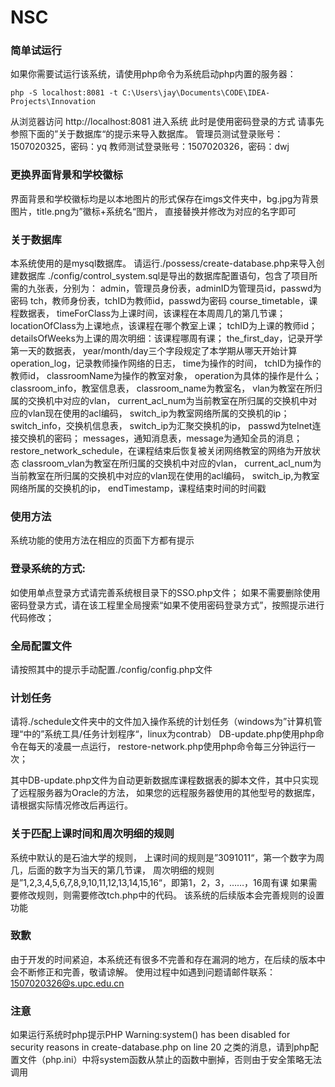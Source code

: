NSC
==================

### 简单试运行
如果你需要试运行该系统，请使用php命令为系统启动php内置的服务器：
```
php -S localhost:8081 -t C:\Users\jay\Documents\CODE\IDEA-Projects\Innovation
```
从浏览器访问 http://localhost:8081 进入系统
此时是使用密码登录的方式
请事先参照下面的”关于数据库“的提示来导入数据库。
管理员测试登录账号：1507020325，密码：yq
教师测试登录账号：1507020326，密码：dwj


### 更换界面背景和学校徽标
界面背景和学校徽标均是以本地图片的形式保存在imgs文件夹中，bg.jpg为背景图片，title.png为”徽标+系统名“图片，
直接替换并修改为对应的名字即可


### 关于数据库
本系统使用的是mysql数据库。
请运行./possess/create-database.php来导入创建数据库
./config/control_system.sql是导出的数据库配置语句，包含了项目所需的九张表，分别为：
admin，管理员身份表，adminID为管理员id，passwd为密码
tch，教师身份表，tchID为教师id，passwd为密码
course_timetable，课程数据表，
                  timeForClass为上课时间，该课程在本周周几的第几节课；
                  locationOfClass为上课地点，该课程在哪个教室上课；
                  tchID为上课的教师id；
                  detailsOfWeeks为上课的周次明细：该课程哪周有课；
the_first_day，记录开学第一天的数据表，
              year/month/day三个字段规定了本学期从哪天开始计算
operation_log，记录教师操作网络的日志，
              time为操作的时间，
              tchID为操作的教师id，
              classroomName为操作的教室对象，
              operation为具体的操作是什么；
classroom_info，教室信息表，
              classroom_name为教室名，
              vlan为教室在所归属的交换机中对应的vlan，
              current_acl_num为当前教室在所归属的交换机中对应的vlan现在使用的acl编码，
              switch_ip为教室网络所属的交换机的ip；
switch_info，交换机信息表，
            switch_ip为汇聚交换机的ip，
            passwd为telnet连接交换机的密码；
messages，通知消息表，message为通知全员的消息；
restore_network_schedule，在课程结束后恢复被关闭网络教室的网络为开放状态
                        classroom_vlan为教室在所归属的交换机中对应的vlan，
                        current_acl_num为当前教室在所归属的交换机中对应的vlan现在使用的acl编码，
                        switch_ip,为教室网络所属的交换机的ip，
                        endTimestamp，课程结束时间的时间戳

### 使用方法
系统功能的使用方法在相应的页面下方都有提示

### 登录系统的方式:
如使用单点登录方式请完善系统根目录下的SSO.php文件；
如果不需要删除使用密码登录方式，请在该工程里全局搜索“如果不使用密码登录方式”，按照提示进行代码修改；

### 全局配置文件
请按照其中的提示手动配置./config/config.php文件



### 计划任务
请将./schedule文件夹中的文件加入操作系统的计划任务（windows为”计算机管理“中的”系统工具/任务计划程序“，linux为contrab）
DB-update.php使用php命令在每天的凌晨一点运行，
restore-network.php使用php命令每三分钟运行一次；

其中DB-update.php文件为自动更新数据库课程数据表的脚本文件，其中只实现了远程服务器为Oracle的方法，
如果您的远程服务器使用的其他型号的数据库，请根据实际情况修改后再运行。

### 关于匹配上课时间和周次明细的规则
系统中默认的是石油大学的规则，
上课时间的规则是”3091011“，第一个数字为周几，后面的数字为当天的第几节课，
周次明细的规则是”1,2,3,4,5,6,7,8,9,10,11,12,13,14,15,16“，即第1，2，3，……，16周有课
如果需要修改规则，则需要修改tch.php中的代码。
该系统的后续版本会完善规则的设置功能

### 致歉
由于开发的时间紧迫，本系统还有很多不完善和存在漏洞的地方，在后续的版本中会不断修正和完善，敬请谅解。
使用过程中如遇到问题请邮件联系：1507020326@s.upc.edu.cn


### 注意
如果运行系统时php提示PHP Warning:system() has been disabled for security reasons in create-database.php on line 20
之类的消息，请到php配置文件（php.ini）中将system函数从禁止的函数中删掉，否则由于安全策略无法调用

